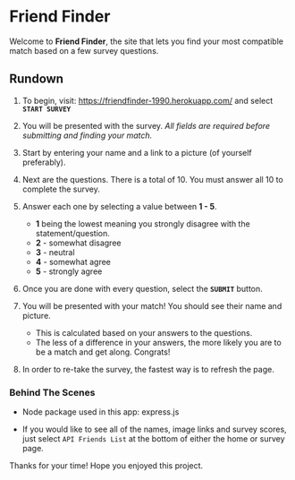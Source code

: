 # Friend Finder

Welcome to **Friend Finder**, the site that lets you find your most compatible match based on a few survey questions.

## Rundown

1. To begin, visit: https://friendfinder-1990.herokuapp.com/ and select **`START SURVEY`**

2. You will be presented with the survey. *All fields are required before submitting and finding your match.*

3. Start by entering your name and a link to a picture (of yourself preferably).

4. Next are the questions. There is a total of 10. You must answer all 10 to complete the survey.

5. Answer each one by selecting a value between **1 - 5**.
    * **1** being the lowest meaning you strongly disagree with the statement/question.
    * **2** - somewhat disagree
    * **3** - neutral
    * **4** - somewhat agree
    * **5** - strongly agree

6. Once you are done with every question, select the **`SUBMIT`** button.

7. You will be presented with your match! You should see their name and picture.
    * This is calculated based on your answers to the questions.
    * The less of a difference in your answers, the more likely you are to be a match and get along. Congrats!

8. In order to re-take the survey, the fastest way is to refresh the page.

### Behind The Scenes

* Node package used in this app: express.js

* If you would like to see all of the names, image links and survey scores, just select `API Friends List` at the bottom of either the home or survey page.

Thanks for your time! Hope you enjoyed this project.